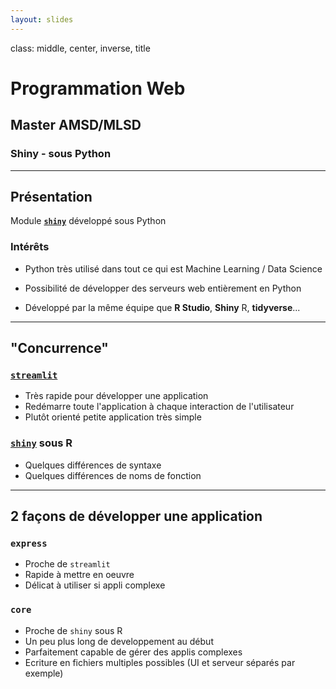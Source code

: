 ```yaml
---
layout: slides
---
```


class: middle, center, inverse, title
# Programmation Web

## Master AMSD/MLSD

### Shiny - sous Python

---
## Présentation

Module [**`shiny`**](https://shiny.posit.co/py/) développé sous Python


### Intérêts

- Python très utilisé dans tout ce qui est Machine Learning / Data Science

- Possibilité de développer des serveurs web entièrement en Python

- Développé par la même équipe que **R Studio**, **Shiny** R, **tidyverse**...

---
## "Concurrence"

### [**`streamlit`**](https://streamlit.io/)

- Très rapide pour développer une application
- Redémarre toute l'application à chaque interaction de l'utilisateur
- Plutôt orienté petite application très simple


### [**`shiny`**]() sous R

- Quelques différences de syntaxe
- Quelques différences de noms de fonction

---
## 2 façons de développer une application

### `express`

- Proche de `streamlit`
- Rapide à mettre en oeuvre
- Délicat à utiliser si appli complexe

### `core`

- Proche de `shiny` sous R
- Un peu plus long de developpement au début
- Parfaitement capable de gérer des applis complexes
- Ecriture en fichiers multiples possibles (UI et serveur séparés par exemple)

